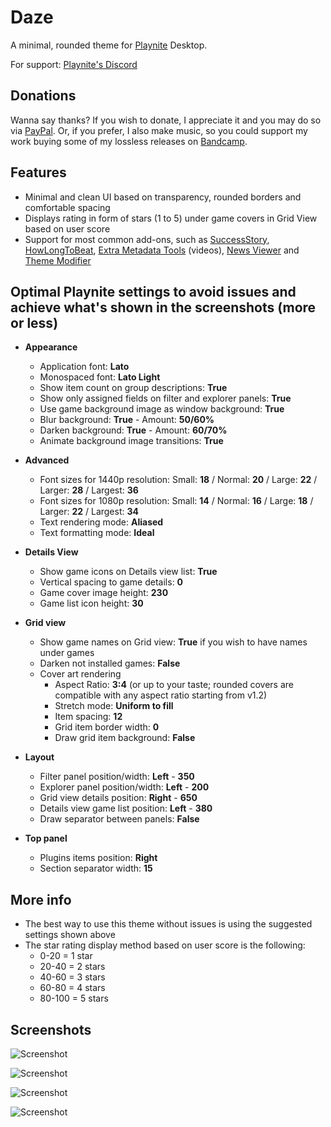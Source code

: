 # Daze
A minimal, rounded theme for [Playnite](https://github.com/JosefNemec/Playnite) Desktop.

For support: [Playnite's Discord](https://discord.gg/BrtABqe)

## Donations
Wanna say thanks? 
If you wish to donate, I appreciate it and you may do so via [PayPal](https://paypal.me/dariolupo).
Or, if you prefer, I also make music, so you could support my work buying some of my lossless releases on [Bandcamp](https://needaname.bandcamp.com).

## Features
- Minimal and clean UI based on transparency, rounded borders and comfortable spacing
- Displays rating in form of stars (1 to 5) under game covers in Grid View based on user score
- Support for most common add-ons, such as [SuccessStory](https://github.com/Lacro59/playnite-successstory-plugin), [HowLongToBeat](https://github.com/Lacro59/playnite-howlongtobeat-plugin), [Extra Metadata Tools](https://playnite.link/forum/thread-575.html) (videos), [News Viewer](https://playnite.link/forum/thread-947.html) and [Theme Modifier](https://github.com/Lacro59/playnite-thememodifier-plugin/wiki)

## Optimal Playnite settings to avoid issues and achieve what's shown in the screenshots (more or less)
- **Appearance**
  - Application font: **Lato**
  - Monospaced font: **Lato Light**
  - Show item count on group descriptions: **True**
  - Show only assigned fields on filter and explorer panels: **True**
  - Use game background image as window background: **True**
  - Blur background: **True** - Amount: **50/60%**
  - Darken background: **True** - Amount: **60/70%**
  - Animate background image transitions: **True**
  
- **Advanced**
  - Font sizes for 1440p resolution: Small: **18** / Normal: **20** / Large: **22** / Larger: **28** / Largest: **36**
  - Font sizes for 1080p resolution: Small: **14** / Normal: **16** / Large: **18** / Larger: **22** / Largest: **34** 
  - Text rendering mode: **Aliased**
  - Text formatting mode: **Ideal**

- **Details View**
  - Show game icons on Details view list: **True**
  - Vertical spacing to game details: **0**
  - Game cover image height: **230**
  - Game list icon height: **30**

- **Grid view**
  - Show game names on Grid view: **True** if you wish to have names under games
  - Darken not installed games: **False**
  - Cover art rendering
    - Aspect Ratio: **3:4** (or up to your taste; rounded covers are compatible with any aspect ratio starting from v1.2)
    - Stretch mode: **Uniform to fill**
    - Item spacing: **12**
    - Grid item border width: **0**
    - Draw grid item background: **False**
    
- **Layout**
  - Filter panel position/width: **Left** - **350**
  - Explorer panel position/width: **Left** - **200**
  - Grid view details position: **Right** - **650**
  - Details view game list position: **Left** - **380**
  - Draw separator between panels: **False**

- **Top panel**
  - Plugins items position: **Right**
  - Section separator width: **15**

## More info
- The best way to use this theme without issues is using the suggested settings shown above
- The star rating display method based on user score is the following:
  - 0-20 = 1 star
  - 20-40 = 2 stars
  - 40-60 = 3 stars
  - 60-80 = 4 stars
  - 80-100 = 5 stars

## Screenshots
![Screenshot](https://github.com/dariolupo/Daze_Theme/blob/main/Screenshots/2.0/1.png)

![Screenshot](https://github.com/dariolupo/Daze_Theme/blob/main/Screenshots/2.0/2.png)

![Screenshot](https://github.com/dariolupo/Daze_Theme/blob/main/Screenshots/2.0/3.png)

![Screenshot](https://github.com/dariolupo/Daze_Theme/blob/main/Screenshots/2.0/4.png)


